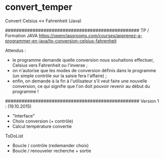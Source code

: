 # convert_temper
Convert Celsius <-> Fahrenheit (Java)


#################################################
TP / Formation JAVA
https://openclassrooms.com/courses/apprenez-a-programmer-en-java/tp-conversion-celsius-fahrenheit

Attendus :
- le programme demande quelle conversion nous souhaitons effectuer, Celsius vers Fahrenheit ou l'inverse ;
- on n'autorise que les modes de conversion définis dans le programme (un simple contrôle sur la saisie fera l'affaire) ;
- enfin, on demande à la fin à l'utilisateur s'il veut faire une nouvelle conversion, ce qui signifie que l'on doit pouvoir revenir au début du programme !

#################################################
Version 1 : (19.10.2015)
- "Interface"
- Choix conversion (+ contrôle)
- Calcul température convertie

ToDoList
- Boucle / contrôle (redemander choix)
- Boucle / renouveler recherche + sortie